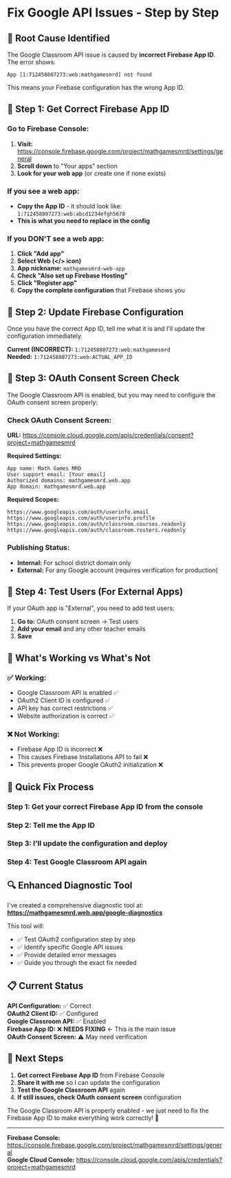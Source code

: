 # Fix Google API Issues - Step by Step

## 🚨 **Root Cause Identified**

The Google Classroom API issue is caused by **incorrect Firebase App ID**. The error shows:

```
App [1:712458807273:web:mathgamesmrd] not found
```

This means your Firebase configuration has the wrong App ID.

## 🔧 **Step 1: Get Correct Firebase App ID**

### **Go to Firebase Console:**
1. **Visit:** https://console.firebase.google.com/project/mathgamesmrd/settings/general
2. **Scroll down** to "Your apps" section
3. **Look for your web app** (or create one if none exists)

### **If you see a web app:**
- **Copy the App ID** - it should look like: `1:712458807273:web:abcd1234efgh5678`
- **This is what you need to replace in the config**

### **If you DON'T see a web app:**
1. **Click "Add app"** 
2. **Select Web (</> icon)**
3. **App nickname:** `mathgamesmrd-web-app`
4. **Check "Also set up Firebase Hosting"**
5. **Click "Register app"**
6. **Copy the complete configuration** that Firebase shows you

## 🔧 **Step 2: Update Firebase Configuration**

Once you have the correct App ID, tell me what it is and I'll update the configuration immediately.

**Current (INCORRECT):** `1:712458807273:web:mathgamesmrd`  
**Needed:** `1:712458807273:web:ACTUAL_APP_ID`

## 🔧 **Step 3: OAuth Consent Screen Check**

The Google Classroom API is enabled, but you may need to configure the OAuth consent screen properly:

### **Check OAuth Consent Screen:**
**URL:** https://console.cloud.google.com/apis/credentials/consent?project=mathgamesmrd

**Required Settings:**
```
App name: Math Games MRD
User support email: [Your email]
Authorized domains: mathgamesmrd.web.app
App domain: mathgamesmrd.web.app
```

**Required Scopes:**
```
https://www.googleapis.com/auth/userinfo.email
https://www.googleapis.com/auth/userinfo.profile
https://www.googleapis.com/auth/classroom.courses.readonly
https://www.googleapis.com/auth/classroom.rosters.readonly
```

### **Publishing Status:**
- **Internal:** For school district domain only
- **External:** For any Google account (requires verification for production)

## 🔧 **Step 4: Test Users (For External Apps)**

If your OAuth app is "External", you need to add test users:

1. **Go to:** OAuth consent screen → Test users
2. **Add your email** and any other teacher emails
3. **Save**

## 🎯 **What's Working vs What's Not**

### **✅ Working:**
- Google Classroom API is enabled ✅
- OAuth2 Client ID is configured ✅
- API key has correct restrictions ✅
- Website authorization is correct ✅

### **❌ Not Working:**
- Firebase App ID is incorrect ❌
- This causes Firebase Installations API to fail ❌
- This prevents proper Google OAuth2 initialization ❌

## 🚀 **Quick Fix Process**

### **Step 1:** Get your correct Firebase App ID from the console
### **Step 2:** Tell me the App ID 
### **Step 3:** I'll update the configuration and deploy
### **Step 4:** Test Google Classroom API again

## 🔍 **Enhanced Diagnostic Tool**

I've created a comprehensive diagnostic tool at:
**https://mathgamesmrd.web.app/google-diagnostics**

This tool will:
- ✅ Test OAuth2 configuration step by step
- ✅ Identify specific Google API issues
- ✅ Provide detailed error messages
- ✅ Guide you through the exact fix needed

## 📋 **Current Status**

**API Configuration:** ✅ Correct  
**OAuth2 Client ID:** ✅ Configured  
**Google Classroom API:** ✅ Enabled  
**Firebase App ID:** ❌ **NEEDS FIXING** ← This is the main issue  
**OAuth Consent Screen:** ⚠️ May need verification  

## 🎯 **Next Steps**

1. **Get correct Firebase App ID** from Firebase Console
2. **Share it with me** so I can update the configuration  
3. **Test the Google Classroom API** again
4. **If still issues, check OAuth consent screen** configuration

The Google Classroom API is properly enabled - we just need to fix the Firebase App ID to make everything work correctly! 🎉

---

**Firebase Console:** https://console.firebase.google.com/project/mathgamesmrd/settings/general  
**Google Cloud Console:** https://console.cloud.google.com/apis/credentials?project=mathgamesmrd
